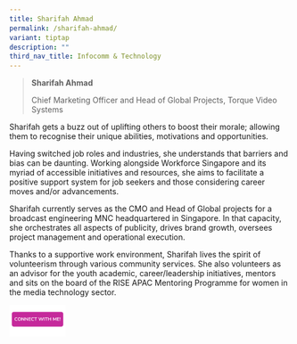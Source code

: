 ```yaml
---
title: Sharifah Ahmad
permalink: /sharifah-ahmad/
variant: tiptap
description: ""
third_nav_title: Infocomm & Technology
---
```

<blockquote>
<p><strong>Sharifah Ahmad</strong>
</p>
<p>Chief Marketing Officer and Head of Global Projects, Torque Video Systems</p>
<p></p>
</blockquote>
<p>Sharifah gets a buzz out of uplifting others to boost their morale; allowing
them to recognise their unique abilities, motivations and opportunities.</p>
<p></p>
<p>Having switched job roles and industries, she understands that barriers
and bias can be daunting. Working alongside Workforce Singapore and its
myriad of accessible initiatives and resources, she aims to facilitate
a positive support system for job seekers and those considering career
moves and/or advancements.</p>
<p></p>
<p>Sharifah currently serves as the CMO and Head of Global projects for a
broadcast engineering MNC headquartered in Singapore. In that capacity,
she orchestrates all aspects of publicity, drives brand growth, oversees
project management and operational execution.</p>
<p></p>
<p>Thanks to a supportive work environment, Sharifah lives the spirit of
volunteerism through various community services. She also volunteers as
an advisor for the youth academic, career/leadership initiatives, mentors
and sits on the board of the RISE APAC Mentoring Programme for women in
the media technology sector.</p>
<p></p>
<p></p><a class="isomer-image-wrapper" href="https://form.gov.sg/677f3c643bcc16aeaba5e6f3"><img style="width: 20%;" height="auto" width="100%" alt="" src="/images/CONNECT_WITH_ME.png"></a>
<p></p>